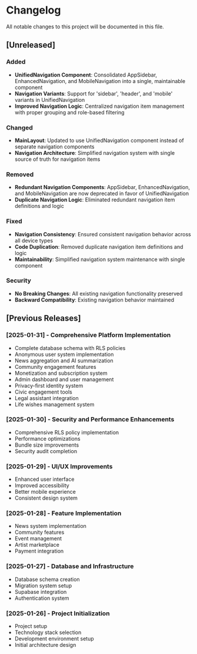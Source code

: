 # Changelog

All notable changes to this project will be documented in this file.

## [Unreleased]

### Added
- **UnifiedNavigation Component**: Consolidated AppSidebar, EnhancedNavigation, and MobileNavigation into a single, maintainable component
- **Navigation Variants**: Support for 'sidebar', 'header', and 'mobile' variants in UnifiedNavigation
- **Improved Navigation Logic**: Centralized navigation item management with proper grouping and role-based filtering

### Changed
- **MainLayout**: Updated to use UnifiedNavigation component instead of separate navigation components
- **Navigation Architecture**: Simplified navigation system with single source of truth for navigation items

### Removed
- **Redundant Navigation Components**: AppSidebar, EnhancedNavigation, and MobileNavigation are now deprecated in favor of UnifiedNavigation
- **Duplicate Navigation Logic**: Eliminated redundant navigation item definitions and logic

### Fixed
- **Navigation Consistency**: Ensured consistent navigation behavior across all device types
- **Code Duplication**: Removed duplicate navigation item definitions and logic
- **Maintainability**: Simplified navigation system maintenance with single component

### Security
- **No Breaking Changes**: All existing navigation functionality preserved
- **Backward Compatibility**: Existing navigation behavior maintained

## [Previous Releases]

### [2025-01-31] - Comprehensive Platform Implementation
- Complete database schema with RLS policies
- Anonymous user system implementation
- News aggregation and AI summarization
- Community engagement features
- Monetization and subscription system
- Admin dashboard and user management
- Privacy-first identity system
- Civic engagement tools
- Legal assistant integration
- Life wishes management system

### [2025-01-30] - Security and Performance Enhancements
- Comprehensive RLS policy implementation
- Performance optimizations
- Bundle size improvements
- Security audit completion

### [2025-01-29] - UI/UX Improvements
- Enhanced user interface
- Improved accessibility
- Better mobile experience
- Consistent design system

### [2025-01-28] - Feature Implementation
- News system implementation
- Community features
- Event management
- Artist marketplace
- Payment integration

### [2025-01-27] - Database and Infrastructure
- Database schema creation
- Migration system setup
- Supabase integration
- Authentication system

### [2025-01-26] - Project Initialization
- Project setup
- Technology stack selection
- Development environment setup
- Initial architecture design
